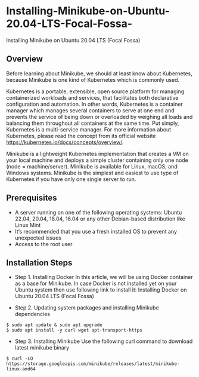 # Installing-Minikube-on-Ubuntu-20.04-LTS-Focal-Fossa-
Installing Minikube on Ubuntu 20.04 LTS (Focal Fossa)

## Overview

Before learning about Minikube, we should at least know about Kubernetes, because Minikube is one kind of Kubernetes which is commonly used.

Kubernetes is a portable, extensible, open source platform for managing containerized workloads and services, that facilitates both declarative configuration and automation. In other words, Kubernetes is a container manager which manages several containers to serve at one end and prevents the service of being down or overloaded by weighing all loads and balancing them throughout all containers at the same time. Put simply, Kubernetes is a multi-service manager. For more information about Kubernetes, please read the concept from its official website https://kubernetes.io/docs/concepts/overview/.

Minikube is a lightweight Kubernetes implementation that creates a VM on your local machine and deploys a simple cluster containing only one node (node = machine/server). Minikube is available for Linux, macOS, and Windows systems. Minikube is the simplest and easiest to use type of Kubernetes if you have only one single server to run.
## Prerequisites
* A server running on one of the following operating systems: Ubuntu 22.04, 20.04, 18.04, 16.04 or any other Debian-based distribution like Linux Mint
* It’s recommended that you use a fresh installed OS to prevent any unexpected issues
* Access to the root user
## Installation Steps
* Step 1. Installing Docker
In this article, we will be using Docker container as a base for Minikube. In case Docker is not installed yet on your Ubuntu system then use following link to install it: Installing Docker on Ubuntu 20.04 LTS (Focal Fossa)

* Step 2. Updating system packages and installing Minikube dependencies

```
$ sudo apt update & sudo apt upgrade
$ sudo apt install -y curl wget apt-transport-https
```

* Step 3. Installing Minikube
Use the following curl command to download latest minikube binary

```
$ curl -LO https://storage.googleapis.com/minikube/releases/latest/minikube-linux-amd64
```
